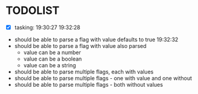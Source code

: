 # TODOLIST

- [x] tasking: 19:30:27 19:32:28
- should be able to parse a flag with value defaults to true 19:32:32
- should be able to parse a flag with value also parsed
  - value can be a number
  - value can be a boolean
  - value can be a string
- should be able to parse multiple flags, each with values
- should be able to parse multiple flags - one with value and one without
- should be able to parse multiple flags - both without values
